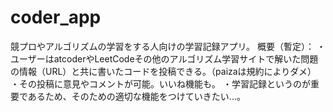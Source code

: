 # coder_app
競プロやアルゴリズムの学習をする人向けの学習記録アプリ。
概要（暫定）：
・ユーザーはatcoderやLeetCodeその他のアルゴリズム学習サイトで解いた問題の情報（URL）と共に書いたコードを投稿できる。（paizaは規約によりダメ）
・その投稿に意見やコメントが可能。いいね機能も。
・学習記録というのが重要であるため、そのための適切な機能をつけていきたい...。
